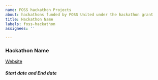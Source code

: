 ```yaml
---
name: FOSS hackathon Projects
about: hackathons funded by FOSS United under the hackathon grant
title: Hackathon Name
labels: foss-hackathon
assignees: ''

---
```


### Hackathon Name
[Website]()
##### Start date and End date
